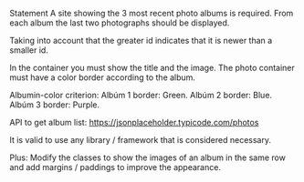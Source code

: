 Statement
A site showing the 3 most recent photo albums is required.
From each album the last two photographs should be displayed.

Taking into account that the greater id indicates that it is newer than a smaller id.

In the container you must show the title and the image. The photo container must have a color border according to the album.

Albumin-color criterion:
Albúm 1 border: Green.
Albúm 2 border: Blue.
Albúm 3 border: Purple.

API to get album list: https://jsonplaceholder.typicode.com/photos

It is valid to use any library / framework that is considered necessary.

Plus: Modify the classes to show the images of an album in the same row and add margins / paddings to improve the appearance.
